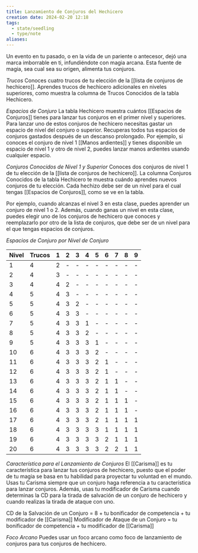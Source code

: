 ```yaml
---
title: Lanzamiento de Conjuros del Hechicero
creation date: 2024-02-20 12:18
tags:
  - state/seedling
  - type/note
aliases:
---
```


Un evento en tu pasado, o en la vida de un pariente o antecesor, dejó una marca imborrable en ti,
infundiéndote con magia arcana. Esta fuente de magia, sea cual sea su origen, alimenta tus conjuros.

*Trucos*
Conoces cuatro trucos de tu elección de la [[lista de conjuros de hechicero]]. Aprendes trucos de
hechicero adicionales en niveles superiores, como muestra la columna de Trucos Conocidos de la
tabla Hechicero.

*Espacios de Conjuro*
La tabla Hechicero muestra cuántos [[Espacios de Conjuros]] tienes para lanzar tus conjuros en el primer nivel y superiores.
Para lanzar uno de estos conjuros de hechicero necesitas gastar un espacio de nivel del conjuro o
superior. Recuperas todos tus espacios de conjuros gastados después de un descanso prolongado.
Por ejemplo, si conoces el conjuro de nivel 1 [[Manos ardientes]] y tienes disponible un espacio de nivel 1 y otro de nivel 2, puedes lanzar manos ardientes usando cualquier espacio.

*Conjuros Conocidos de Nivel 1 y Superior*
Conoces dos conjuros de nivel 1 de tu elección de la [[lista de conjuros de hechicero]].
La columna Conjuros Conocidos de la tabla Hechicero te muestra cuándo aprendes nuevos conjuros de tu elección.
Cada hechizo debe ser de un nivel para el cual tengas [[Espacios de Conjuros]], como se ve en la tabla.

Por ejemplo, cuando alcanzas el nivel 3 en esta clase, puedes aprender un conjuro de nivel 1 o 2.
Además, cuando ganas un nivel en esta clase, puedes elegir uno de los conjuros de hechicero que
conoces y reemplazarlo por otro de la lista de conjuros, que debe ser de un nivel para el que tengas espacios de conjuros.


*Espacios de Conjuro por Nivel de Conjuro*

| Nivel | Trucos | 1 | 2 | 3 | 4 | 5 | 6 | 7 | 8 | 9 |
| ---- | ---- | ---- | ---- | ---- | ---- | ---- | ---- | ---- | ---- | ---- |
| 1 | 4 | 2 | - | - | - | - | - | - | - | - |
| 2 | 4 | 3 | - | - | - | - | - | - | - | - |
| 3 | 4 | 4 | 2 | - | - | - | - | - | - | - |
| 4 | 5 | 4 | 3 | - | - | - | - | - | - | - |
| 5 | 5 | 4 | 3 | 2 | - | - | - | - | - | - |
| 6 | 5 | 4 | 3 | 3 | - | - | - | - | - | - |
| 7 | 5 | 4 | 3 | 3 | 1 | - | - | - | - | - |
| 8 | 5 | 4 | 3 | 3 | 2 | - | - | - | - | - |
| 9 | 5 | 4 | 3 | 3 | 3 | 1 | - | - | - | - |
| 10 | 6 | 4 | 3 | 3 | 3 | 2 | - | - | - | - |
| 11 | 6 | 4 | 3 | 3 | 3 | 2 | 1 | - | - | - |
| 12 | 6 | 4 | 3 | 3 | 3 | 2 | 1 | - | - | - |
| 13 | 6 | 4 | 3 | 3 | 3 | 2 | 1 | 1 | - | - |
| 14 | 6 | 4 | 3 | 3 | 3 | 2 | 1 | 1 | - | - |
| 15 | 6 | 4 | 3 | 3 | 3 | 2 | 1 | 1 | 1 | - |
| 16 | 6 | 4 | 3 | 3 | 3 | 2 | 1 | 1 | 1 | - |
| 17 | 6 | 4 | 3 | 3 | 3 | 2 | 1 | 1 | 1 | 1 |
| 18 | 6 | 4 | 3 | 3 | 3 | 3 | 1 | 1 | 1 | 1 |
| 19 | 6 | 4 | 3 | 3 | 3 | 3 | 2 | 1 | 1 | 1 |
| 20 | 6 | 4 | 3 | 3 | 3 | 3 | 2 | 2 | 1 | 1 |


*Característica para el Lanzamiento de Conjuros*
El [[Carisma]] es tu característica para lanzar tus conjuros de hechicero, puesto que el poder de tu
magia se basa en tu habilidad para proyectar tu voluntad en el mundo. 
Usas tu Carisma siempre que un conjuro haga referencia a tu característica para lanzar conjuros. Además, usas tu modificador de Carisma cuando determinas la CD para la tirada de salvación de un conjuro de hechicero y cuando realizas la tirada de ataque con uno.

CD de la Salvación de un Conjuro = 8 + tu bonificador de competencia + tu modificador de [[Carisma]]
Modificador de Ataque de un Conjuro = tu bonificador de competencia + tu modificador de [[Carisma]]

*Foco Arcano*
Puedes usar un foco arcano como foco de lanzamiento de conjuros para tus conjuros de hechicero.
